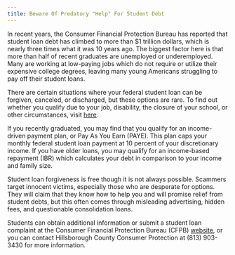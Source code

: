 ```yaml
---
title: Beware Of Predatory "Help" For Student Debt
---
```


In recent years, the Consumer Financial Protection Bureau has reported that student loan debt has climbed to more than $1 trillion dollars, which is nearly three times what it was 10 years ago. The biggest factor here is that more than half of recent graduates are unemployed or underemployed. Many are working at low-paying jobs which do not require or utilize their expensive college degrees, leaving many young Americans struggling to pay off their student loans.

There are certain situations where your federal student loan can be forgiven, canceled, or discharged, but these options are rare. To find out whether you qualify due to your job, disability, the closure of your school, or other circumstances, visit [here](https://studentaid.ed.gov/repay-loans/forgiveness-cancellation).

If you recently graduated, you may find that you qualify for an income-driven payment plan, or Pay As You Earn (PAYE). This plan caps your monthly federal student loan payment at 10 percent of your discretionary income. If you have older loans, you may qualify for an income-based repayment (IBR) which calculates your debt in comparison to your income and family size.

Student loan forgiveness is free though it is not always possible. Scammers target innocent victims, especially those who are desperate for options. They will claim that they know how to help you and will promise relief from student debts, but this often comes through misleading advertising, hidden fees, and questionable consolidation loans.

Students can obtain additional information or submit a student loan complaint at the Consumer Financial Protection Bureau (CFPB) [website](http://www.consumerfinance.gov/students), or you can contact Hillsborough County Consumer Protection at (813) 903-3430 for more information.
